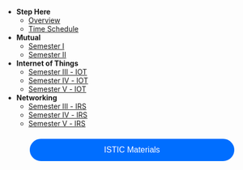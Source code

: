 
- **Step Here** 
  - [Overview](overview.md)
  - [Time Schedule](timeschedule/timeschedule.md)
- **Mutual**
  - [Semester Ⅰ](Semester1/1.md )
  - [Semester Ⅱ](Semester2/2.md)
- **Internet of Things**
  - [Semester Ⅲ - IOT](Semester3-IOT/3.md)
  - [Semester Ⅳ - IOT](Semester4-IOT/4.md)
  - [Semester Ⅴ - IOT](Semester5-IOT/5.md)
- **Networking** 
  - [Semester Ⅲ - IRS](Semester3-IRS/3.md)
  - [Semester Ⅳ - IRS](Semester4-IRS/4.md)
  - [Semester Ⅴ - IRS](Semester5-IRS/5.md)

<form action="https://istic.computer-engineering.tech/#/ISTIC_Materials" target="_blank">
    <input type="submit" value="ISTIC Materials" 
           style="cursor: pointer;
                  font-size: 16px;
                  font-weight: 400;
                  margin-top:8px;
                  margin-left:10%;
                  padding:9px;
                  background-color:rgba(0,110,255);
                  border:4px solid #006eff;
                  border-radius:25rem;
                  color: #FFFFFF;
                  display:inline-block;
                  text-align:center;
                  text-decoration:none;
                  width:80%;
      "/>
</form>
